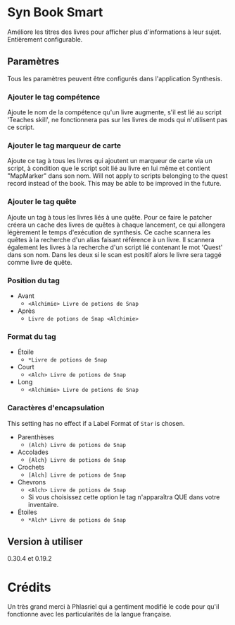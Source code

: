 # Syn Book Smart
Améliore les titres des livres pour afficher plus d'informations à leur sujet. Entièrement configurable.

## Paramètres
Tous les paramètres peuvent être configurés dans l'application Synthesis.

### Ajouter le tag compétence
Ajoute le nom de la compétence qu'un livre augmente, s'il est lié au script 'Teaches skill', ne fonctionnera pas sur les livres de mods qui n'utilisent pas ce script.

### Ajouter le tag marqueur de carte
Ajoute ce tag à tous les livres qui ajoutent un marqueur de carte via un script, à condition que le script soit lié au livre en lui même et contient "MapMarker" dans son nom. Will not apply to scripts belonging to the quest record instead of the book. This may be able to be improved in the future.

### Ajouter le tag quête
Ajoute un tag à tous les livres liés à une quête. Pour ce faire le patcher créera un cache des livres de quêtes à chaque lancement, ce qui allongera légèrement le temps d'exécution de synthesis. Ce cache scannera les quêtes à la recherche d'un alias faisant référence à un livre. Il scannera également les livres à la recherche d'un script lié contenant le mot 'Quest' dans son nom. Dans les deux si le scan est positif alors le livre sera taggé comme livre de quête.

### Position du tag
- Avant
  - `<Alchimie> Livre de potions de Snap`
- Après
  - `Livre de potions de Snap <Alchimie>`

### Format du tag
- Étoile
  - `*Livre de potions de Snap`
- Court
  - `<Alch> Livre de potions de Snap`
- Long
  - `<Alchimie> Livre de potions de Snap`

### Caractères d'encapsulation
This setting has no effect if a Label Format of `Star` is chosen.

- Parenthèses
  - `(Alch) Livre de potions de Snap`
- Accolades
  - `{Alch} Livre de potions de Snap`
- Crochets
  - `[Alch] Livre de potions de Snap`
- Chevrons
  - `<Alch> Livre de potions de Snap`
  - Si vous choisissez cette option le tag n'apparaîtra QUE dans votre inventaire.
- Étoiles
  - `*Alch* Livre de potions de Snap`

## Version à utiliser
0.30.4 et 0.19.2

# Crédits
Un très grand merci à Phlasriel qui a gentiment modifié le code pour qu'il fonctionne avec les particularités de la langue française.
